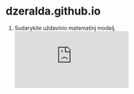 # dzeralda.github.io
1. Sudarykite uždavinio matematinį modelį.
![matematiniomodelioformule](https://latex.codecogs.com/gif.latex?min%20c%28t%29%3D%5Cfrac%7Bc2%7D%7Bt%7D&plus;c*t*b)
